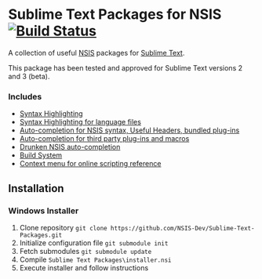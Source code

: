 # Sublime Text Packages for NSIS [![Build Status](https://secure.travis-ci.org/NSIS-Dev/Sublime-Text-Packages.png)](http://travis-ci.org/NSIS-Dev/Sublime-Text-Packages)

A collection of useful [NSIS](http://nsis.sourceforge.net) packages for [Sublime Text](http://www.sublimetext.com/). 

This package has been tested and approved for Sublime Text versions 2 and 3 (beta).

### Includes

* [Syntax Highlighting](https://github.com/SublimeText/NSIS)
* [Syntax Highlighting for language files](https://github.com/idleberg/NSIS-Language-File-Sublime-Text)
* [Auto-completion for NSIS syntax, Useful Headers, bundled plug-ins](https://github.com/idleberg/NSIS-Sublime-Text)
* [Auto-completion for third party plug-ins and macros](https://github.com/idleberg/NSIS-Sublime-Text-Addons)
* [Drunken NSIS auto-completion](https://github.com/idleberg/Drunken-NSIS)
* [Build System](http://nsis.sourceforge.net/Sublime_Text_Build_System_for_NSIS)
* [Context menu for online scripting reference](https://github.com/idleberg/NSIS-Sublime-Text-Menu)

## Installation

### Windows Installer

1. Clone repository `git clone https://github.com/NSIS-Dev/Sublime-Text-Packages.git`
2. Initialize configuration file `git submodule init`
3. Fetch submodules `git submodule update`
4. Compile `Sublime Text Packages\installer.nsi`
5. Execute installer and follow instructions
